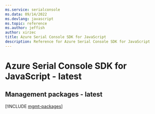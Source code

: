 ```yaml
---
ms.service: serialconsole
ms.data: 09/14/2022
ms.devlang: javascript
ms.topic: reference
ms.author: jeffish
author: xirzec
title: Azure Serial Console SDK for JavaScript
description: Reference for Azure Serial Console SDK for JavaScript
---
```

# Azure Serial Console SDK for JavaScript - latest

## Management packages - latest
[!INCLUDE [mgmt-packages](serial-console-mgmt-index.md)]